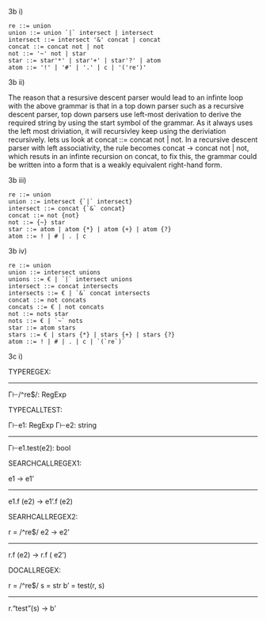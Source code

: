 3b i)  
  
    re ::= union  
    union ::= union `|` intersect | intersect  
    intersect ::= intersect '&' concat | concat  
    concat ::= concat not | not  
    not ::= '~' not | star  
    star ::= star'*' | star'+' | star'?' | atom  
    atom ::= '!' | '#' | '.' | c | '('re')'  

3b ii)  

The reason that a resursive descent parser would lead to an infinte loop with the above grammar is that in a top down parser such as a recursive descent parser, top down parsers use left-most derivation to derive the required string by using the start symbol of the grammar. As it always uses the left most driviation, it will recursivley keep using the deriviation recursively. lets us look at concat ::= concat not | not. In a recursive descent parser with left associativity, the rule becomes concat -> concat not | not, which resuts in an infinte recursion on concat, to fix this, the grammar could be written into a form that is a weakly equivalent right-hand form.



3b iii)

    re ::= union  
    union ::= intersect {`|` intersect}  
    intersect ::= concat {`&` concat}  
    concat ::= not {not}  
    not ::= {~} star  
    star ::= atom | atom {*} | atom {+} | atom {?}  
    atom ::= ! | # | . | c  

3b iv)  
  
    re ::= union  
    union ::= intersect unions  
    unions ::= € | `|` intersect unions  
    intersect ::= concat intersects  
    intersects ::= € | `&` concat intersects  
    concat ::= not concats  
    concats ::= € | not concats  
    not ::= nots star  
    nots ::= € | `~` nots  
    star ::= atom stars  
    stars ::= € | stars {*} | stars {+} | stars {?}  
    atom ::= ! | # | . | c | `(`re`)`  

3c i)

TYPEREGEX:
_____________________
Γ⊢/^re$/:	RegExp


TYPECALLTEST:

Γ⊢e1:	RegExp	Γ⊢e2:	string
_______________________________
Γ⊢e1.test(e2):	bool


SEARCHCALLREGEX1:

e1	→ e1’
__________________________
e1.f	(e2)	→ e1’.f	(e2)


SEARHCALLREGEX2:

r	=	/^re$/	e2	→ e2’
__________________________
r.f	(e2)	→ r.f	( e2’)


DOCALLREGEX:

r	=	/^re$/	s	=	str	b’	=	test(r,	s)
__________________________________
r.“test”(s)	→ b'